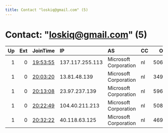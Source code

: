 ```yaml
---
title: Contact "loskiq@gmail.com" (5)
---
```


# Contact: "loskiq@gmail.com" (5)

|   Up |   Ext | JoinTime                                                                                            | IP              | AS                    | CC   |   ORp |   Dirp | OS    | Version   | Nickname   |   eFamMembers |
|-----:|------:|:----------------------------------------------------------------------------------------------------|:----------------|:----------------------|:-----|------:|-------:|:------|:----------|:-----------|--------------:|
|    1 |     0 | [19:53:55](https://metrics.torproject.org/rs.html#details/3AA10C0663C5DB17BC7D11EF107C593113E94F1D) | 137.117.255.113 | Microsoft Corporation | nl   | 50681 |  50682 | Linux | 0.4.0.5   | loskiq     |             7 |
|    1 |     0 | [20:03:20](https://metrics.torproject.org/rs.html#details/E3F0BA8582F702998D02FB77AB22B8117692BEB9) | 13.81.48.139    | Microsoft Corporation | nl   | 34992 |  34993 | Linux | 0.4.0.5   | loskiq     |             7 |
|    1 |     0 | [20:13:08](https://metrics.torproject.org/rs.html#details/EBC4B020968A3AD92FAFA62070243C4DCA280D57) | 23.97.237.139   | Microsoft Corporation | nl   | 59661 |  59662 | Linux | 0.4.0.5   | loskiq     |             7 |
|    1 |     0 | [20:22:49](https://metrics.torproject.org/rs.html#details/CC7774D5CAB3FB7E488677D7E2FDE028F58915A1) | 104.40.211.213  | Microsoft Corporation | nl   | 50827 |  50828 | Linux | 0.4.0.5   | loskiq     |             7 |
|    1 |     0 | [20:32:22](https://metrics.torproject.org/rs.html#details/3CF8FD4EE8EAC0AC76642278C55A28021E088373) | 40.118.63.125   | Microsoft Corporation | nl   | 46992 |  46993 | Linux | 0.4.0.5   | loskiq     |             7 |
